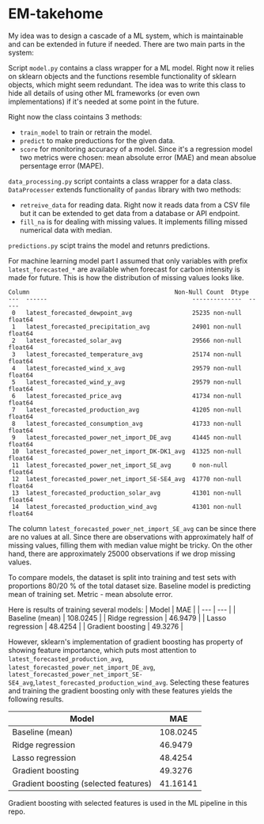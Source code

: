 # EM-takehome

My idea was to design a cascade of a ML system, which is maintainable and can be extended in future if needed. There are two main parts in the system:

Script `model.py` contains a class wrapper for a ML model. Right now it relies on sklearn objects and the functions resemble functionality of sklearn objects, which might seem redundant. The idea was to write this class to hide all details of using other ML frameworks (or even own implementations) if it's needed at some point in the future.

Right now the class cointains 3 methods: 
- `train_model` to train or retrain the model. 
- `predict` to make preductions for the given data.
- `score` for monitoring accuracy of a model. Since it's a regression model two metrics were chosen: mean absolute error (MAE) and mean absolue persentage error (MAPE).


`data_processing.py` script containts a class wrapper for a data class. `DataProcesser` extends functionality of `pandas` library with two methods:
- `retreive_data` for reading data. Right now it reads data from a CSV file but it can be extended to get data from a database or API endpoint.
- `fill_na` is for dealing with missing values. It implements filling missed numerical data with median.

`predictions.py` scipt trains the model and retunrs predictions. 

For machine learning model part I assumed that only variables with prefix `latest_forecasted_*` are available when forecast for carbon intensity is made for future. This is how the distribution of missing values looks like.

```
Column                                         Non-Null Count  Dtype  
---  ------                                         --------------  -----  
 0   latest_forecasted_dewpoint_avg                 25235 non-null  float64
 1   latest_forecasted_precipitation_avg            24901 non-null  float64
 2   latest_forecasted_solar_avg                    29566 non-null  float64
 3   latest_forecasted_temperature_avg              25174 non-null  float64
 4   latest_forecasted_wind_x_avg                   29579 non-null  float64
 5   latest_forecasted_wind_y_avg                   29579 non-null  float64
 6   latest_forecasted_price_avg                    41734 non-null  float64
 7   latest_forecasted_production_avg               41205 non-null  float64
 8   latest_forecasted_consumption_avg              41733 non-null  float64
 9   latest_forecasted_power_net_import_DE_avg      41445 non-null  float64
 10  latest_forecasted_power_net_import_DK-DK1_avg  41325 non-null  float64
 11  latest_forecasted_power_net_import_SE_avg      0 non-null      float64
 12  latest_forecasted_power_net_import_SE-SE4_avg  41770 non-null  float64
 13  latest_forecasted_production_solar_avg         41301 non-null  float64
 14  latest_forecasted_production_wind_avg          41301 non-null  float64
```

The column `latest_forecasted_power_net_import_SE_avg` can be since there are no values at all. Since there are observations with approximately half of missing values, filling them with median value might be tricky. On the other hand, there are approximately 25000 observations if we drop missing values. 

To compare models, the dataset is split into training and test sets with proportions 80/20 % of the total dataset size. Baseline model is predicting mean of training set. Metric - mean absolute error. 

Here is results of training several models:
| Model | MAE |
| --- | --- |
| Baseline (mean) | 108.0245 |
| Ridge regression | 46.9479 |
| Lasso regression | 48.4254 |
| Gradient boosting | 49.3276 |

However, sklearn's implementation of gradient boosting has property of showing feature importance, which puts most attention to `latest_forecasted_production_avg`, `latest_forecasted_power_net_import_DE_avg`, `latest_forecasted_power_net_import_SE-SE4_avg`,`latest_forecasted_production_wind_avg`. Selecting these features and training the gradient boosting only with these features yields the following results. 

| Model | MAE |
| --- | --- |
| Baseline (mean) | 108.0245 |
| Ridge regression | 46.9479 |
| Lasso regression | 48.4254 |
| Gradient boosting | 49.3276 |
| Gradient boosting (selected features) | 41.16141 |

Gradient boosting with selected features is used in the ML pipeline in this repo. 